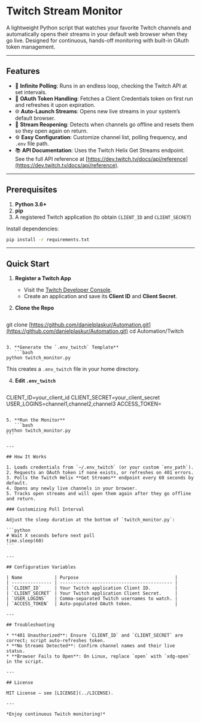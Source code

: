 # Twitch Stream Monitor

A lightweight Python script that watches your favorite Twitch channels and automatically opens their streams in your default web browser when they go live. Designed for continuous, hands-off monitoring with built-in OAuth token management.

---

## Features

* 🔄 **Infinite Polling**: Runs in an endless loop, checking the Twitch API at set intervals.
* 🔑 **OAuth Token Handling**: Fetches a Client Credentials token on first run and refreshes it upon expiration.
* 🌐 **Auto-Launch Streams**: Opens new live streams in your system’s default browser.
* 🔁 **Stream Reopening**: Detects when channels go offline and resets them so they open again on return.
* ⚙️ **Easy Configuration**: Customize channel list, polling frequency, and `.env` file path.
* 📚 **API Documentation**: Uses the Twitch Helix Get Streams endpoint. See the full API reference at [https://dev.twitch.tv/docs/api/reference](https://dev.twitch.tv/docs/api/reference).

---

## Prerequisites

1. **Python 3.6+**
2. **pip**
3. A registered Twitch application (to obtain `CLIENT_ID` and `CLIENT_SECRET`)

Install dependencies:

```bash
pip install -r requirements.txt
```

---

## Quick Start

1. **Register a Twitch App**

   * Visit the [Twitch Developer Console](https://dev.twitch.tv/console/apps).
   * Create an application and save its **Client ID** and **Client Secret**.

2. **Clone the Repo**

   ```bash
git clone [https://github.com/danielplaskur/Automation.git](https://github.com/danielplaskur/Automation.git)
cd Automation/Twitch
```

3. **Generate the `.env_twitch` Template**
   ```bash
python twitch_monitor.py
```

This creates a `.env_twitch` file in your home directory.

4. **Edit `.env_twitch`**

   ```dotenv

CLIENT\_ID=your\_client\_id
CLIENT\_SECRET=your\_client\_secret
USER\_LOGINS=channel1,channel2,channel3
ACCESS\_TOKEN=

````

5. **Run the Monitor**
   ```bash
python twitch_monitor.py
```

---

## How It Works

1. Loads credentials from `~/.env_twitch` (or your custom `env_path`).
2. Requests an OAuth token if none exists, or refreshes on 401 errors.
3. Polls the Twitch Helix **Get Streams** endpoint every 60 seconds by default.
4. Opens any newly live channels in your browser.
5. Tracks open streams and will open them again after they go offline and return.

### Customizing Poll Interval

Adjust the sleep duration at the bottom of `twitch_monitor.py`:

```python
# Wait X seconds before next poll
time.sleep(60)
```

---

## Configuration Variables

| Name            | Purpose                                    |
| --------------- | ------------------------------------------ |
| `CLIENT_ID`     | Your Twitch application Client ID.         |
| `CLIENT_SECRET` | Your Twitch application Client Secret.     |
| `USER_LOGINS`   | Comma-separated Twitch usernames to watch. |
| `ACCESS_TOKEN`  | Auto-populated OAuth token.                |

---

## Troubleshooting

* **401 Unauthorized**: Ensure `CLIENT_ID` and `CLIENT_SECRET` are correct; script auto-refreshes token.
* **No Streams Detected**: Confirm channel names and their live status.
* **Browser Fails to Open**: On Linux, replace `open` with `xdg-open` in the script.

---

## License

MIT License — see [LICENSE](../LICENSE).

---

*Enjoy continuous Twitch monitoring!*
